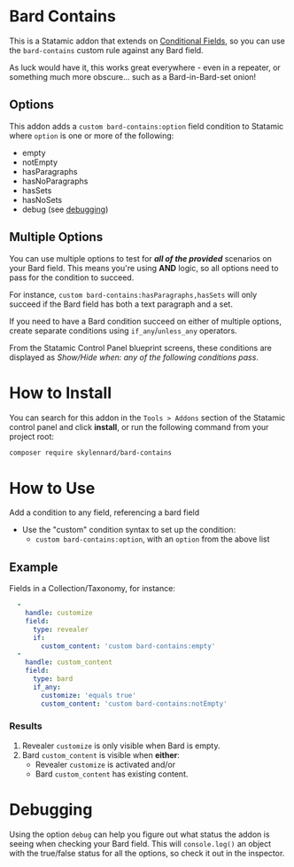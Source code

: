 # Bard Contains

This is a Statamic addon that extends on [Conditional Fields](https://statamic.dev/conditional-fields), so you can use the `bard-contains` custom rule against any Bard field.

As luck would have it, this works great everywhere - even in a repeater, or something much more obscure... such as a Bard-in-Bard-set onion!

## Options

This addon adds a `custom bard-contains:option` field condition to Statamic where `option` is one or more of the following:

- empty
- notEmpty
- hasParagraphs
- hasNoParagraphs
- hasSets
- hasNoSets
- debug (see [debugging](#debugging))

## Multiple Options

You can use multiple options to test for **_all of the provided_** scenarios on your Bard field.  This means you're using **AND** logic, so all options need to pass for the condition to succeed.

For instance, `custom bard-contains:hasParagraphs,hasSets` will only succeed if the Bard field has both a text paragraph and a set.

If you need to have a Bard condition succeed on either of multiple options, create separate conditions using `if_any`/`unless_any` operators.

From the Statamic Control Panel blueprint screens, these conditions are displayed as _Show/Hide when: any of the following conditions pass_.

# How to Install

You can search for this addon in the `Tools > Addons` section of the Statamic control panel and click **install**, or run the following command from your project root:

``` bash
composer require skylennard/bard-contains
```

# How to Use

Add a condition to any field, referencing a bard field

- Use the "custom" condition syntax to set up the condition:
    - `custom bard-contains:option`, with an `option` from the above list

## Example

  Fields in a Collection/Taxonomy, for instance:

  ```yaml
    -
      handle: customize
      field:
        type: revealer
        if:
          custom_content: 'custom bard-contains:empty'
    -
      handle: custom_content
      field:
        type: bard
        if_any:
          customize: 'equals true'
          custom_content: 'custom bard-contains:notEmpty'
  ```

### Results

  1. Revealer `customize` is only visible when Bard is empty.
  2. Bard `custom_content` is visible when **either**:
      - Revealer `customize` is activated and/or
      - Bard `custom_content` has existing content.

# Debugging

  Using the option `debug` can help you figure out what status the addon is seeing when checking your Bard field.  This will `console.log()` an object with the true/false status for all the options, so check it out in the inspector.
